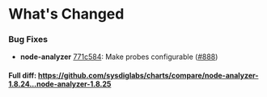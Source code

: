 # What's Changed

### Bug Fixes
- **node-analyzer** [771c584](https://github.com/sysdiglabs/charts/commit/771c5846a79dd78a3a69ba20553a1c8f3e93b2ed): Make probes configurable ([#888](https://github.com/sysdiglabs/charts/issues/888))

#### Full diff: https://github.com/sysdiglabs/charts/compare/node-analyzer-1.8.24...node-analyzer-1.8.25
